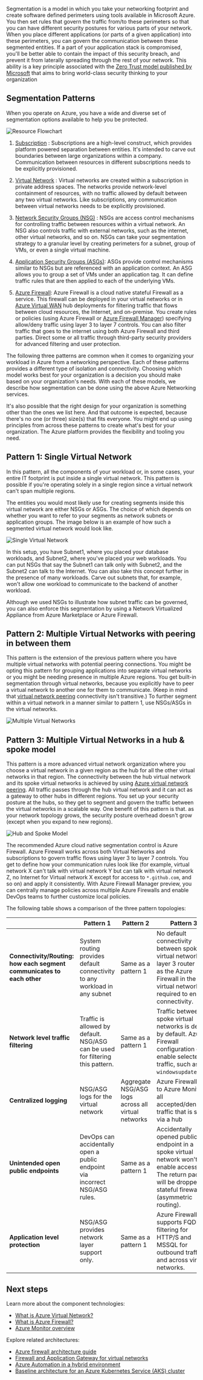 


Segmentation is a model in which you take your networking footprint and create software defined perimeters using tools available in Microsoft Azure. You then set rules that govern the traffic from/to these perimeters so that you can have different security postures for various parts of your network. When you place different applications (or parts of a given application) into these perimeters, you can govern the communication between these segmented entities. If a part of your application stack is compromised, you'll be better able to contain the impact of this security breach, and prevent it from laterally spreading through the rest of your network. This ability is a key principle associated with the [Zero Trust model published by Microsoft](https://www.microsoft.com/security/blog/2019/10/23/perimeter-based-network-defense-transform-zero-trust-model/) that aims to bring world-class security thinking to your organization

## Segmentation Patterns

When you operate on Azure, you have a wide and diverse set of segmentation options available to help you be protected.  

![Resource Flowchart](./images/resource-flowchart.png)

1. [Subscription](/azure/cost-management-billing/manage/create-subscription) : Subscriptions are a high-level construct, which provides platform powered separation between entities. It's intended to carve out boundaries between large organizations within a company. Communication between resources in different subscriptions needs to be explicitly provisioned.

2. [Virtual Network](/azure/virtual-network/virtual-networks-overview) : Virtual networks are created within a subscription in private address spaces. The networks provide network-level containment of resources, with no traffic allowed by default between any two virtual networks. Like subscriptions, any communication between virtual networks needs to be explicitly provisioned.

3. [Network Security Groups (NSG)](/azure/virtual-network/security-overview) : NSGs are access control mechanisms for controlling traffic between resources within a virtual network. An NSG also controls traffic with external networks, such as the internet, other virtual networks, and so on. NSGs can take your segmentation strategy to a granular level by creating perimeters for a subnet, group of VMs, or even a single virtual machine.  

4. [Application Security Groups (ASGs)](/azure/virtual-network/application-security-groups): ASGs provide control mechanisms similar to NSGs but are referenced with an application context. An ASG allows you to group a set of VMs under an application tag. It can define traffic rules that are then applied to each of the underlying VMs.  

5. [Azure Firewall](/azure/firewall/): Azure Firewall is a cloud native stateful Firewall as a service. This firewall can be deployed in your virtual networks or in [Azure Virtual WAN](/azure/virtual-wan/virtual-wan-about) hub deployments for filtering traffic that flows between cloud resources, the Internet, and on-premise. You create rules or policies (using Azure Firewall or [Azure Firewall Manager](/azure/firewall-manager/overview)) specifying allow/deny traffic using layer 3 to layer 7 controls. You can also filter traffic that goes to the internet using both Azure Firewall and third parties. Direct some or all traffic through third-party security providers for advanced filtering and user protection.  

The following three patterns are common when it comes to organizing your workload in Azure from a networking perspective. Each of these patterns provides a different type of isolation and connectivity. Choosing which model works best for your organization is a decision you should make based on your organization's needs. With each of these models, we describe how segmentation can be done using the above Azure Networking services.

It's also possible that the right design for your organization is something other than the ones we list here. And that outcome is expected, because there's no one (or three) size(s) that fits everyone. You might end up using principles from across these patterns to create what's best for your organization. The Azure platform provides the flexibility and tooling you need.

## Pattern 1: Single Virtual Network

In this pattern, all the components of your workload or, in some cases, your entire IT footprint is put inside a single virtual network. This pattern is possible if you're operating solely in a single region since a virtual network can't span multiple regions.

The entities you would most likely use for creating segments inside this virtual network are either NSGs or ASGs. The choice of which depends on whether you want to refer to your segments as network subnets or application groups. The image below is an example of how such a segmented virtual network would look like.

![Single Virtual Network](./images/single-azure-region.png)

In this setup, you have Subnet1, where you placed your database workloads, and Subnet2, where you've placed your web workloads. You can put NSGs that say the Subnet1 can talk only with Subnet2, and the Subnet2 can talk to the Internet. You can also take this concept further in the presence of many workloads. Carve out subnets that, for example, won't allow one workload to communicate to the backend of another workload.

Although we used NSGs to illustrate how subnet traffic can be governed, you can also enforce this segmentation by using a Network Virtualized Appliance from Azure Marketplace or Azure Firewall.

## Pattern 2: Multiple Virtual Networks with peering in between them

This pattern is the extension of the previous pattern where you have multiple virtual networks with potential peering connections. You might be opting this pattern for grouping applications into separate virtual networks or you might be needing presence in multiple Azure regions.  You get built-in segmentation through virtual networks, because you explicitly have to peer a virtual network to another one for them to communicate. (Keep in mind that [virtual network peering](/azure/virtual-network/virtual-network-peering-overview) connectivity isn't transitive.) To further segment within a virtual network in a manner similar to pattern 1, use NSGs/ASGs in the virtual networks.

![Multiple Virtual Networks](./images/multiple-vnets.png)

## Pattern 3: Multiple Virtual Networks in a hub & spoke model

This pattern is a more advanced virtual network organization where you choose a virtual network in a given region as the hub for all the other virtual networks in that region. The connectivity between the hub virtual network and its spoke virtual networks is achieved by using [Azure virtual network peering](/azure/virtual-network/virtual-network-peering-overview). All traffic passes through the hub virtual network and it can act as a gateway to other hubs in different regions. You set up your security posture at the hubs, so they get to segment and govern the traffic between the virtual networks in a scalable way. One benefit of this pattern is that. as your network topology grows, the security posture overhead doesn't grow (except when you expand to new regions).

![Hub and Spoke Model](./images/hub-and-spoke.png)

The recommended Azure cloud native segmentation control is Azure Firewall. Azure Firewall works across both Virtual Networks and subscriptions to govern traffic flows using layer 3 to layer 7 controls. You get to define how your communication rules look like (for example, virtual network X can't talk with virtual network Y but can talk with virtual network Z, no Internet for Virtual network X except for access to `*.github.com`, and so on) and apply it consistently. With Azure Firewall Manager preview, you can centrally manage policies across multiple Azure Firewalls and enable DevOps teams to further customize local policies.

The following table shows a comparison of the three pattern topologies:

| | Pattern 1 | Pattern 2 | Pattern 3
--- |--- | ---| ---
|**Connectivity/Routing: how each segment communicates to each other** | System routing provides default connectivity to any workload in any subnet | Same as a pattern 1 | No default connectivity between spoke virtual networks. A layer 3 router such as the Azure Firewall in the hub virtual network is required to enable connectivity.
|**Network level traffic filtering**| Traffic is allowed by default. NSG/ASG can be used for filtering this pattern. | Same as a pattern 1 | Traffic between spoke virtual networks is denied by default. Azure Firewall configuration can enable selected traffic, such as `windowsupdate.com`.
|**Centralized logging**| NSG/ASG logs for the virtual network |  Aggregate NSG/ASG logs across all virtual networks | Azure Firewall logs to Azure Monitor all accepted/denied traffic that is sent via a hub
|**Unintended open public endpoints**| DevOps can accidentally open a public endpoint via incorrect NSG/ASG rules. | Same as a pattern 1 |Accidentally opened public endpoint in a spoke virtual network won't enable access. The return packet will be dropped via stateful firewall (asymmetric routing).
**Application level protection** | NSG/ASG provides network layer support only.  | Same as a pattern 1 | Azure Firewall supports FQDN filtering for HTTP/S and MSSQL for outbound traffic and across virtual networks.

## Next steps

Learn more about the component technologies:

- [What is Azure Virtual Network?](/azure/virtual-network/virtual-networks-overview)
- [What is Azure Firewall?](/azure/firewall/overview)
- [Azure Monitor overview](/azure/azure-monitor/overview)

Explore related architectures:

- [Azure firewall architecture guide](/azure/architecture/example-scenario/firewalls/)
- [Firewall and Application Gateway for virtual networks](/azure/architecture/example-scenario/gateway/firewall-application-gateway)
- [Azure Automation in a hybrid environment](/azure/architecture/hybrid/azure-automation-hybrid)
- [Baseline architecture for an Azure Kubernetes Service (AKS) cluster](/azure/architecture/reference-architectures/containers/aks/secure-baseline-aks)
